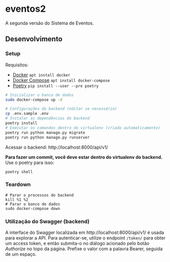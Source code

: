 # eventos2

A segunda versão do Sistema de Eventos.

## Desenvolvimento

### Setup

Requisitos:

* [Docker](https://docs.docker.com/install/linux/docker-ce/ubuntu/)
  `apt install docker`
* [Docker Compose](https://docs.docker.com/compose/install/)
  `apt install docker-compose`
* [Poetry](https://poetry.eustace.io/docs/)
  `pip install --user --pre poetry`

```sh
# Inicializar o banco de dados
sudo docker-compose up -d

# Configurações do backend (editar se necessário)
cp .env.sample .env
# Instalar as dependências do backend
poetry install
# Executar os comandos dentro do virtualenv (criado automaticamente)
poetry run python manage.py migrate
poetry run python manage.py runserver
```

Acessar o backend: http://localhost:8000/api/v1/

**Para fazer um commit, você deve estar dentro do virtualenv do backend.**
Use o poetry para isso:

```
poetry shell
```

### Teardown

```
# Parar o processos do backend
kill %1 %2
# Parar o banco de dados
sudo docker-compose down
```

### Utilização do Swagger (backend)

A interface do Swagger localizada em http://localhost:8000/api/v1/ é usada para explorar a API.
Para autenticar-se, utilize o endpoint `/token/` para obter um access token, e então submita-o no diálogo acionado pelo botão _Authorize_ no topo da página. Prefixe o valor com a palavra Bearer, seguida de um espaço.
